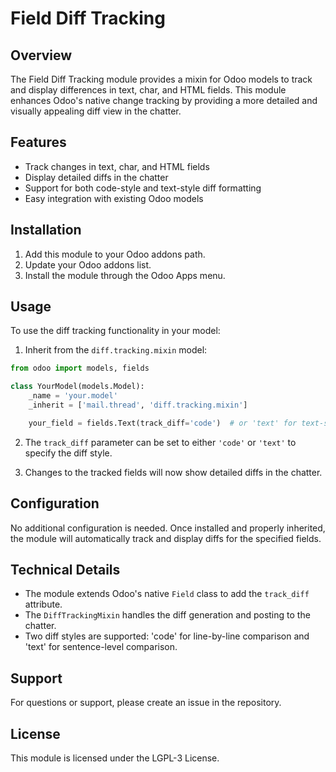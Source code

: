 # Field Diff Tracking

## Overview

The Field Diff Tracking module provides a mixin for Odoo models to track and display differences in text, char, and HTML fields. This module enhances Odoo's native change tracking by providing a more detailed and visually appealing diff view in the chatter.

## Features

- Track changes in text, char, and HTML fields
- Display detailed diffs in the chatter
- Support for both code-style and text-style diff formatting
- Easy integration with existing Odoo models

## Installation

1. Add this module to your Odoo addons path.
2. Update your Odoo addons list.
3. Install the module through the Odoo Apps menu.

## Usage

To use the diff tracking functionality in your model:

1. Inherit from the `diff.tracking.mixin` model:

```python
from odoo import models, fields

class YourModel(models.Model):
    _name = 'your.model'
    _inherit = ['mail.thread', 'diff.tracking.mixin']

    your_field = fields.Text(track_diff='code')  # or 'text' for text-style diff
```

2. The `track_diff` parameter can be set to either `'code'` or `'text'` to specify the diff style.

3. Changes to the tracked fields will now show detailed diffs in the chatter.

## Configuration

No additional configuration is needed. Once installed and properly inherited, the module will automatically track and display diffs for the specified fields.

## Technical Details

- The module extends Odoo's native `Field` class to add the `track_diff` attribute.
- The `DiffTrackingMixin` handles the diff generation and posting to the chatter.
- Two diff styles are supported: 'code' for line-by-line comparison and 'text' for sentence-level comparison.

## Support

For questions or support, please create an issue in the repository.

## License

This module is licensed under the LGPL-3 License.